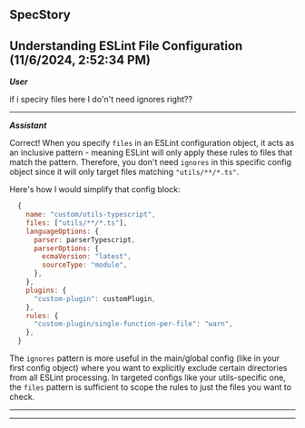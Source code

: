 ## SpecStory

## Understanding ESLint File Configuration (11/6/2024, 2:52:34 PM)

_**User**_

if i speciry files here I do'n't need ignores right??

---

_**Assistant**_

Correct! When you specify `files` in an ESLint configuration object, it acts as an inclusive pattern - meaning ESLint will only apply these rules to files that match the pattern. Therefore, you don't need `ignores` in this specific config object since it will only target files matching `"utils/**/*.ts"`.

Here's how I would simplify that config block:

```javascript:eslint.config.mjs
  {
    name: "custom/utils-typescript",
    files: ["utils/**/*.ts"],
    languageOptions: {
      parser: parserTypescript,
      parserOptions: {
        ecmaVersion: "latest",
        sourceType: "module",
      },
    },
    plugins: {
      "custom-plugin": customPlugin,
    },
    rules: {
      "custom-plugin/single-function-per-file": "warn",
    },
  }
```

The `ignores` pattern is more useful in the main/global config (like in your first config object) where you want to explicitly exclude certain directories from all ESLint processing. In targeted configs like your utils-specific one, the `files` pattern is sufficient to scope the rules to just the files you want to check.

---



---

